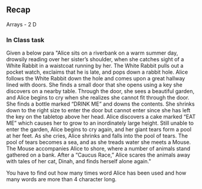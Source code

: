 ## Recap 
Arrays - 2 D 
### In Class task
Given a below para
"Alice sits on a riverbank on a warm summer day, drowsily reading over her sister’s shoulder, when she catches sight of a White Rabbit in a waistcoat running by her. The White Rabbit pulls out a pocket watch, exclaims that he is late, and pops down a rabbit hole. Alice follows the White Rabbit down the hole and comes upon a great hallway lined with doors. She finds a small door that she opens using a key she discovers on a nearby table. Through the door, she sees a beautiful garden, and Alice begins to cry when she realizes she cannot fit through the door. She finds a bottle marked “DRINK ME” and downs the contents. She shrinks down to the right size to enter the door but cannot enter since she has left the key on the tabletop above her head. Alice discovers a cake marked “EAT ME” which causes her to grow to an inordinately large height. Still unable to enter the garden, Alice begins to cry again, and her giant tears form a pool at her feet. As she cries, Alice shrinks and falls into the pool of tears. The pool of tears becomes a sea, and as she treads water she meets a Mouse. The Mouse accompanies Alice to shore, where a number of animals stand gathered on a bank. After a “Caucus Race,” Alice scares the animals away with tales of her cat, Dinah, and finds herself alone again."

You have to find out how many times word Alice has been used
and how many words are more than 4 character long.
